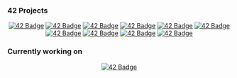### 42 Projects
<div align="center">

  
<a href="https://github.com/0x2Anessie/42-Libft">![42 Badge](https://github.com/byaliego/42-project-badges/blob/main/badges/libfte.png)</a>
<a href="https://github.com/0x2Anessie/42-GetNextLine">![42 Badge](https://github.com/byaliego/42-project-badges/blob/main/badges/get_next_linee.png)</a>
<a href="https://github.com/0x2Anessie/42-ftPrintf">![42 Badge](https://github.com/byaliego/42-project-badges/blob/main/badges/ft_printfe.png)</a>
<a href="https://github.com/0x2Anessie/42-Born2BeRoot">![42 Badge](https://github.com/byaliego/42-project-badges/blob/main/badges/born2beroote.png)</a>
<a href="https://github.com/0x2Anessie/42-MiniTalk">![42 Badge](https://github.com/byaliego/42-project-badges/blob/main/badges/minitalke.png)</a>
<a href="https://github.com/0x2Anessie/42-PushSwap">![42 Badge](https://github.com/byaliego/42-project-badges/blob/main/badges/push_swape.png)</a>
<a href="https://github.com/0x2Anessie/42-SoLong">![42 Badge](https://github.com/byaliego/42-project-badges/blob/main/badges/so_longe.png)</a>
<a href="https://github.com/0x2Anessie/42-MiniShell">![42 Badge](https://github.com/byaliego/42-project-badges/blob/main/badges/minishelle.png)</a>
<a href="https://github.com/0x2Anessie/42-Philosophers">![42 Badge](https://github.com/ayogun/42-project-badges/blob/main/badges/philosopherse.png)</a>
<a href="https://github.com/0x2Anessie/42-NetPractice">![42 Badge](https://github.com/ayogun/42-project-badges/blob/main/badges/netpracticee.png)</a>

  
</div>

### Currently working on
<div align="center">

<a href="https://github.com/0x2Anessie/42-CPP">![42 Badge](https://github.com/ayogun/42-project-badges/blob/main/badges/cppe.png)</a>
